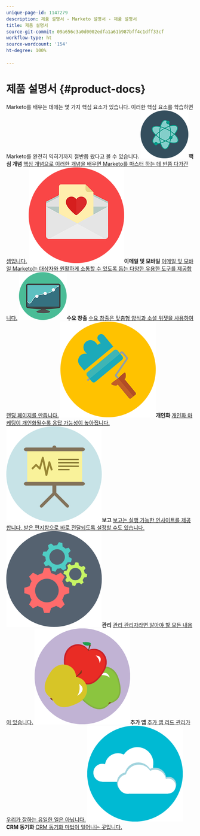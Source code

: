 ```yaml
---
unique-page-id: 1147279
description: 제품 설명서 - Marketo 설명서 - 제품 설명서
title: 제품 설명서
source-git-commit: 09a656c3a0d0002edfa1a61b987bff4c1dff33cf
workflow-type: ht
source-wordcount: '154'
ht-degree: 100%

---
```



# 제품 설명서 {#product-docs}

Marketo를 배우는 데에는 몇 가지 핵심 요소가 있습니다. 이러한 핵심 요소를 학습하면 Marketo를 완전히 익히기까지 절반쯤 왔다고 볼 수 있습니다.
**![핵심 개념](assets/education-science-12.png)핵심 개념** [핵심 개념으로 이러한 개념을 배우면 Marketo를 마스터 하는 데 반쯤 다가간 셈입니다.](product-docs/core-marketo-concepts.md)     **![이메일 및 모바일](assets/valentine-day-10.png)이메일 및 모바일** [이메일 및 모바일 Marketo는 대상자와 원활하게 소통할 수 있도록 돕는 다양한 유용한 도구를 제공합니다.](https://docs.marketo.com/pages/viewpage.action?pageId=557076)     **![수요 창출](assets/seo-04.png)수요 창출** [수요 창출은 맞춤형 양식과 소셜 위젯을 사용하여 랜딩 페이지를 만듭니다.](product-docs/demand-generation.md)     **![개인화](assets/graphic-design-tools-19.png)개인화** [개인화 마케팅이 개인화될수록 응답 가능성이 높아집니다.](product-docs/personalization.md)     **![보고](assets/office-21.png)보고** [보고는 실행 가능한 인사이트를 제공합니다. 받은 편지함으로 바로 전달되도록 설정할 수도 있습니다.](product-docs/reporting.md)     **![관리](assets/technology-08.png)관리** [관리 관리자라면 알아야 할 모든 내용이 있습니다.](https://docs.marketo.com/display/DOCS/Administration)     **![추가 앱](assets/food-10.png)추가 앱** [추가 앱 리드 관리가 우리가 잘하는 유일한 일은 아닙니다.](product-docs/additional-apps.md)     **![CRM 동기화](assets/seo-33.png)CRM 동기화** [CRM 동기화 마법이 일어나는 곳입니다.](product-docs/crm-sync.md)

